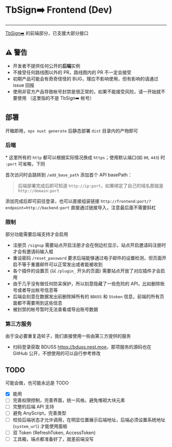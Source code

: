 # TbSign➡️ Frontend (Dev)

---

[TbSign➡️](https://github.com/BANKA2017/tbsign_go) 的前端部分，已支援大部分接口

## ⚠ 警告

- 开发者不提供任何公开的**后端**实例
- 不接受任何路线图以外的 PR，路线图内的 PR 不一定会接受
- 初期产品可能会有奇奇怪怪的 BUG，理应不影响使用，但有影响的请通过 issue 回报
- 使用非官方产品导致帐号封禁是很正常的，如果不能接受风险，请一开始就不要使用 （这里指的不是 TbSign➡️ 帐号）

## 部署

开箱即用，`npx nuxt generate` 后静态部署 `dist` 目录内的产物即可

### 后端

\* 这里所有的 `http` 都可以根据实际情况换成 `https`；使用默认端口(如 `80`, `443`) 时 `:port` 可省略，下同

首次访问时会跳转到 `/add_base_path` 添加首个 API basePath：

> 后端部署完成后即可知道 `http://ip:port`，如果绑定了自己的域名那就是 `http://domain:port`

添加完成后即可前往登录，也可以直接组装链接 `http://frontend:port/?endpoint=http://backend:port` 直接通过链接导入，注意最后面不需要斜杠

### 限制

部分功能需要后端支持才会启用

- 注册页 `/signup` 需要站点开启注册才会在侧边栏显示，站点开启邀请码注册时才会有邀请码输入框
- 重设密码 `/reset_password` 要求后端能够通过电子邮件的设置检测，但页面开启不等于重置邮件可以正常发出或者能被收到
- 各个插件的设置页 (以 `/plugin_` 开头的页面) 需要站点开放了对应插件才会启用
- 由于几乎没有做任何防呆保护，所以刻意隐藏了一些危险的 API，比如删除账号或者导出帐号信息等
- 后端会刻意在数据发出前删除掉所有的 `BDUSS` 和 `Stoken` 信息，前端的所有页面都不需要用到这些信息
- 被封禁的帐号暂时无法查看或导出账号数据

### 第三方服务

由于没必要重复造轮子，我们直接使用一些由第三方提供的服务

- 扫码登录获取 BDUSS <https://bduss.nest.moe>，那项服务的源码也在 GitHub 公开，不想使用的可以自行参考修改

## TODO

可能会做，也可能永远是 TODO

- [x] 能用
- [ ] 完善权限控制，完善界面，统一风格，避免堆砌大块元素
- [ ] 完整的后端 API 支持
- [ ] 避免 AnyScript，完善类型
- [ ] 校验后端状态才允许调用，在明显位置展示后端地址，后端必须设置系统地址 (`system_url`) 才能使用面板
- [ ] 双 Token (RefreshToken, AccessToken)
- [ ] 工具箱，端点都准备好了，就差前端没写
